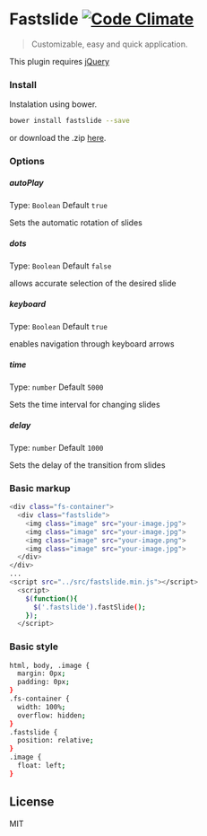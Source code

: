 # Fastslide [![Code Climate](https://codeclimate.com/github/zero-oitocentos/fastslide/badges/gpa.svg)](https://codeclimate.com/github/zero-oitocentos/fastslide)

> Customizable, easy and quick application.

This plugin requires [jQuery](http://jquery.com/)

### Install
Instalation using bower.
```bash
bower install fastslide --save
```
or download the .zip [here](https://github.com/jeffersondanielss/fastslide/archive/master.zip).

### Options
##### autoPlay
Type: `Boolean` Default `true`

Sets the automatic rotation of slides

##### dots
Type: `Boolean` Default `false`

allows accurate selection of the desired slide

##### keyboard
Type: `Boolean` Default `true`

enables navigation through keyboard arrows

##### time
Type: `number` Default `5000`

Sets the time interval for changing slides

##### delay
Type: `number` Default `1000`

Sets the delay of the transition from slides

### Basic markup
```bash
<div class="fs-container">
  <div class="fastslide">
    <img class="image" src="your-image.jpg">
    <img class="image" src="your-image.jpg">
    <img class="image" src="your-image.png">
    <img class="image" src="your-image.jpg">
  </div>
</div>
...
<script src="../src/fastslide.min.js"></script>
  <script>
    $(function(){
      $('.fastslide').fastSlide();
    });
  </script>
```

### Basic style
```bash
html, body, .image {
  margin: 0px;
  padding: 0px;
}
.fs-container {
  width: 100%;
  overflow: hidden;
}
.fastslide {
  position: relative;
}
.image {
  float: left;
}
```
## License

MIT